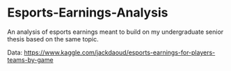 # Esports-Earnings-Analysis
An analysis of esports earnings meant to build on my undergraduate senior thesis based on the same topic.

Data: https://www.kaggle.com/jackdaoud/esports-earnings-for-players-teams-by-game
